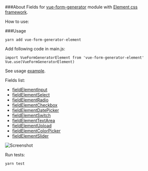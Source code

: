 ###About
Fields for [vue-form-generator](https://github.com/vue-generators/vue-form-generator) module with [Element css framework](http://element.eleme.io).

How to use:

###Usage

```$xslt
yarn add vue-form-generator-element
```

Add following code in main.js:
```$xslt
import VueFormGeneratorElement from 'vue-form-generator-element'
Vue.use(VueFormGeneratorElement)
```

See usage [example](https://github.com/egorzot/vue-form-generator-element-example).

Fields list:

* [fieldElementInput](https://github.com/egorzot/vue-form-generator-element/blob/master/src/fields/fieldElementInput.vue)
* [fieldElementSelect](https://github.com/egorzot/vue-form-generator-element/blob/master/src/fields/fieldElementSelect.vue)
* [fieldElementRadio](https://github.com/egorzot/vue-form-generator-element/blob/master/src/fields/fieldElementRadio.vue)
* [fieldElementCheckbox](https://github.com/egorzot/vue-form-generator-element/blob/master/src/fields/fieldElementCheckbox.vue)
* [fieldElementDatePicker](https://github.com/egorzot/vue-form-generator-element/blob/master/src/fields/fieldElementDatePicker.vue)
* [fieldElementSwitch](https://github.com/egorzot/vue-form-generator-element/blob/master/src/fields/fieldElementSwitch.vue)
* [fieldElementTextArea](https://github.com/egorzot/vue-form-generator-element/blob/master/src/fields/fieldElementTextArea.vue)
* [fieldElementUpload](https://github.com/egorzot/vue-form-generator-element/blob/master/src/fields/fieldElementUpload.vue)
* [fieldElementColorPicker](https://github.com/egorzot/vue-form-generator-element/blob/master/src/fields/fieldElementColorPicker.vue)
* [fieldElementSlider](https://github.com/egorzot/vue-form-generator-element/blob/master/src/fields/fieldElementSlider.vue)

![Screenshot](https://egor.work/blog/pictures/screen.png)

Run tests:
```
yarn test
```
